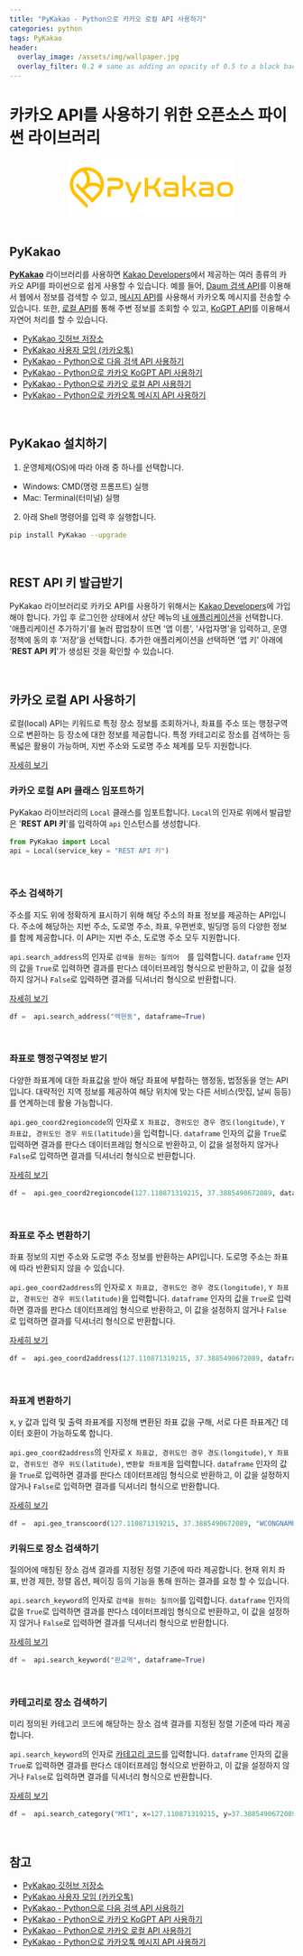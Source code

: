 ```yaml
---
title: "PyKakao - Python으로 카카오 로컬 API 사용하기"
categories: python
tags: PyKakao
header:
  overlay_image: /assets/img/wallpaper.jpg
  overlay_filter: 0.2 # same as adding an opacity of 0.5 to a black background
---
```


# 카카오 API를 사용하기 위한 오픈소스 파이썬 라이브러리

<div align="center">
  <img src="https://github.com/WooilJeong/PyKakao/blob/main/assets/img/logo.png?raw=true" width="300"/>
</div>

<br>

## PyKakao

[**PyKakao**](https://github.com/WooilJeong/PyKakao) 라이브러리를 사용하면 [Kakao Developers](https://developers.kakao.com/)에서 제공하는 여러 종류의 카카오 API를 파이썬으로 쉽게 사용할 수 있습니다. 예를 들어, [Daum 검색 API](https://developers.kakao.com/docs/latest/ko/daum-search/dev-guide)를 이용해서 웹에서 정보를 검색할 수 있고, [메시지 API](https://developers.kakao.com/docs/latest/ko/message/rest-api)를 사용해서 카카오톡 메시지를 전송할 수 있습니다. 또한, [로컬 API](https://developers.kakao.com/docs/latest/ko/local/dev-guide)를 통해 주변 정보를 조회할 수 있고, [KoGPT API](https://developers.kakao.com/docs/latest/ko/kogpt/rest-api)를 이용해서 자연어 처리를 할 수 있습니다.

- [PyKakao 깃허브 저장소](https://github.com/WooilJeong/PyKakao)
- [PyKakao 사용자 모임 (카카오톡)](https://open.kakao.com/o/gh1N1kJe)
- [PyKakao - Python으로 다음 검색 API 사용하기](https://wooiljeong.github.io/python/pykakao-daum/)
- [PyKakao - Python으로 카카오 KoGPT API 사용하기](https://wooiljeong.github.io/python/pykakao-kogpt/)
- [PyKakao - Python으로 카카오 로컬 API 사용하기](https://wooiljeong.github.io/python/pykakao-local/)
- [PyKakao - Python으로 카카오톡 메시지 API 사용하기](https://wooiljeong.github.io/python/pykakao-message/)

<br>

## PyKakao 설치하기

1. 운영체제(OS)에 따라 아래 중 하나를 선택합니다.

- Windows: CMD(명령 프롬프트) 실행
- Mac: Terminal(터미널) 실행

2. 아래 Shell 명령어를 입력 후 실행합니다.

```bash
pip install PyKakao --upgrade
```

<br>

## REST API 키 발급받기

PyKakao 라이브러리로 카카오 API를 사용하기 위해서는 [Kakao Developers](https://developers.kakao.com/)에 가입해야 합니다. 가입 후 로그인한 상태에서 상단 메뉴의 [내 애플리케이션](https://developers.kakao.com/console/app)을 선택합니다. '애플리케이션 추가하기'를 눌러 팝업창이 뜨면 '앱 이름', '사업자명'을 입력하고, 운영정책에 동의 후 '저장'을 선택합니다. 추가한 애플리케이션을 선택하면 '앱 키' 아래에 '**REST API 키**'가 생성된 것을 확인할 수 있습니다.

<br>

## 카카오 로컬 API 사용하기

로컬(local) API는 키워드로 특정 장소 정보를 조회하거나, 좌표를 주소 또는 행정구역으로 변환하는 등 장소에 대한 정보를 제공합니다. 특정 카테고리로 장소를 검색하는 등 폭넓은 활용이 가능하며, 지번 주소와 도로명 주소 체계를 모두 지원합니다.

[자세히 보기](https://developers.kakao.com/docs/latest/ko/local/common#intro)

### 카카오 로컬 API 클래스 임포트하기

PyKakao 라이브러리의 `Local` 클래스를 임포트합니다. `Local`의 인자로 위에서 발급받은 '**REST API 키**'를 입력하여 `api` 인스턴스를 생성합니다.

```python
from PyKakao import Local
api = Local(service_key = "REST API 키")
```

<br>

### 주소 검색하기

주소를 지도 위에 정확하게 표시하기 위해 해당 주소의 좌표 정보를 제공하는 API입니다. 주소에 해당하는 지번 주소, 도로명 주소, 좌표, 우편번호, 빌딩명 등의 다양한 정보를 함께 제공합니다. 이 API는 지번 주소, 도로명 주소 모두 지원합니다.

`api.search_address`의 인자로 `검색을 원하는 질의어	`를 입력합니다. `dataframe` 인자의 값을 `True`로 입력하면 결과를 판다스 데이터프레임 형식으로 반환하고, 이 값을 설정하지 않거나 `False`로 입력하면 결과를 딕셔너리 형식으로 반환합니다.

[자세히 보기](https://developers.kakao.com/docs/latest/ko/local/dev-guide#address-coord)

```python
df =  api.search_address("백현동", dataframe=True)
```

<br>

### 좌표로 행정구역정보 받기

다양한 좌표계에 대한 좌표값을 받아 해당 좌표에 부합하는 행정동, 법정동을 얻는 API입니다. 대략적인 지역 정보를 제공하여 해당 위치에 맞는 다른 서비스(맛집, 날씨 등등)를 연계하는데 활용 가능합니다.

`api.geo_coord2regioncode`의 인자로 `X 좌표값, 경위도인 경우 경도(longitude)`, `Y 좌표값, 경위도인 경우 위도(latitude)`을 입력합니다. `dataframe` 인자의 값을 `True`로 입력하면 결과를 판다스 데이터프레임 형식으로 반환하고, 이 값을 설정하지 않거나 `False`로 입력하면 결과를 딕셔너리 형식으로 반환합니다.

[자세히 보기](https://developers.kakao.com/docs/latest/ko/local/dev-guide#coord-to-district)

```python
df =  api.geo_coord2regioncode(127.110871319215, 37.3885490672089, dataframe=True)
```

<br>

### 좌표로 주소 변환하기

좌표 정보의 지번 주소와 도로명 주소 정보를 반환하는 API입니다. 도로명 주소는 좌표에 따라 반환되지 않을 수 있습니다.

`api.geo_coord2address`의 인자로 `X 좌표값, 경위도인 경우 경도(longitude)`, `Y 좌표값, 경위도인 경우 위도(latitude)`을 입력합니다. `dataframe` 인자의 값을 `True`로 입력하면 결과를 판다스 데이터프레임 형식으로 반환하고, 이 값을 설정하지 않거나 `False`로 입력하면 결과를 딕셔너리 형식으로 반환합니다.

[자세히 보기](https://developers.kakao.com/docs/latest/ko/local/dev-guide#coord-to-address)

```python
df =  api.geo_coord2address(127.110871319215, 37.3885490672089, dataframe=True)
```

<br>

### 좌표계 변환하기

x, y 값과 입력 및 출력 좌표계를 지정해 변환된 좌표 값을 구해, 서로 다른 좌표계간 데이터 호환이 가능하도록 합니다.

`api.geo_coord2address`의 인자로 `X 좌표값, 경위도인 경우 경도(longitude)`, `Y 좌표값, 경위도인 경우 위도(latitude)`, `변환할 좌표계`을 입력합니다. `dataframe` 인자의 값을 `True`로 입력하면 결과를 판다스 데이터프레임 형식으로 반환하고, 이 값을 설정하지 않거나 `False`로 입력하면 결과를 딕셔너리 형식으로 반환합니다.

[자세히 보기](https://developers.kakao.com/docs/latest/ko/local/dev-guide#trans-coord)

```python
df =  api.geo_transcoord(127.110871319215, 37.3885490672089, "WCONGNAMUL", dataframe=True)
```

### 키워드로 장소 검색하기

질의어에 매칭된 장소 검색 결과를 지정된 정렬 기준에 따라 제공합니다. 현재 위치 좌표, 반경 제한, 정렬 옵션, 페이징 등의 기능을 통해 원하는 결과를 요청 할 수 있습니다.

`api.search_keyword`의 인자로 `검색을 원하는 질의어`를 입력합니다. `dataframe` 인자의 값을 `True`로 입력하면 결과를 판다스 데이터프레임 형식으로 반환하고, 이 값을 설정하지 않거나 `False`로 입력하면 결과를 딕셔너리 형식으로 반환합니다.

[자세히 보기](https://developers.kakao.com/docs/latest/ko/local/dev-guide#search-by-keyword)

```python
df =  api.search_keyword("판교역", dataframe=True)
```

<br>

### 카테고리로 장소 검색하기

미리 정의된 카테고리 코드에 해당하는 장소 검색 결과를 지정된 정렬 기준에 따라 제공합니다.

`api.search_keyword`의 인자로 [카테고리 코드](https://developers.kakao.com/docs/latest/ko/local/dev-guide#search-by-category-request-category-group-code)를 입력합니다. `dataframe` 인자의 값을 `True`로 입력하면 결과를 판다스 데이터프레임 형식으로 반환하고, 이 값을 설정하지 않거나 `False`로 입력하면 결과를 딕셔너리 형식으로 반환합니다.

[자세히 보기](https://developers.kakao.com/docs/latest/ko/local/dev-guide#search-by-category)

```python
df =  api.search_category("MT1", x=127.110871319215, y=37.3885490672089, radius=500, dataframe=True)
```

<br>

## 참고

- [PyKakao 깃허브 저장소](https://github.com/WooilJeong/PyKakao)
- [PyKakao 사용자 모임 (카카오톡)](https://open.kakao.com/o/gh1N1kJe)
- [PyKakao - Python으로 다음 검색 API 사용하기](https://wooiljeong.github.io/python/pykakao-daum/)
- [PyKakao - Python으로 카카오 KoGPT API 사용하기](https://wooiljeong.github.io/python/pykakao-kogpt/)
- [PyKakao - Python으로 카카오 로컬 API 사용하기](https://wooiljeong.github.io/python/pykakao-local/)
- [PyKakao - Python으로 카카오톡 메시지 API 사용하기](https://wooiljeong.github.io/python/pykakao-message/)